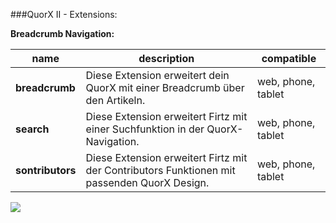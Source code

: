 ###QuorX II - Extensions:

**Breadcrumb Navigation:**

name | description | compatible
------------ | ------------- | ------------- 
**breadcrumb** | Diese Extension erweitert dein QuorX mit einer Breadcrumb über den Artikeln. | web, phone, tablet
**search** | Diese Extension erweitert Firtz mit einer Suchfunktion in der QuorX-Navigation. | web, phone, tablet
**sontributors** | Diese Extension erweitert Firtz mit der Contributors Funktionen mit passenden QuorX Design.| web, phone, tablet



<img src="https://raw.githubusercontent.com/McCouman/quorx2.0_documentation/master/docs/img/free/hooklines.png">

